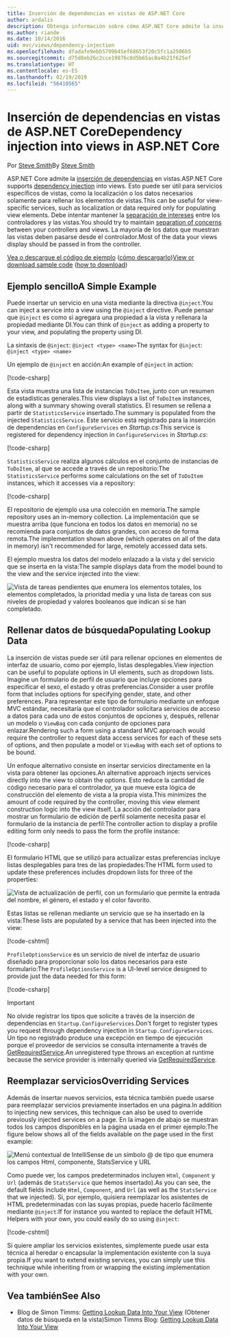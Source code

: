 ```yaml
---
title: Inserción de dependencias en vistas de ASP.NET Core
author: ardalis
description: Obtenga información sobre cómo ASP.NET Core admite la inserción de dependencias en las vistas de MVC.
ms.author: riande
ms.date: 10/14/2016
uid: mvc/views/dependency-injection
ms.openlocfilehash: dfadafe9ebb5799b45ef68653f20c5fc1a2506b5
ms.sourcegitcommit: d75d8eb26c2cce19876c8d5b65ac8a4b21f625ef
ms.translationtype: HT
ms.contentlocale: es-ES
ms.lasthandoff: 02/19/2019
ms.locfileid: "56410565"
---
```

# <a name="dependency-injection-into-views-in-aspnet-core"></a><span data-ttu-id="a5db9-103">Inserción de dependencias en vistas de ASP.NET Core</span><span class="sxs-lookup"><span data-stu-id="a5db9-103">Dependency injection into views in ASP.NET Core</span></span>

<span data-ttu-id="a5db9-104">Por [Steve Smith](https://ardalis.com/)</span><span class="sxs-lookup"><span data-stu-id="a5db9-104">By [Steve Smith](https://ardalis.com/)</span></span>

<span data-ttu-id="a5db9-105">ASP.NET Core admite la [inserción de dependencias](xref:fundamentals/dependency-injection) en vistas.</span><span class="sxs-lookup"><span data-stu-id="a5db9-105">ASP.NET Core supports [dependency injection](xref:fundamentals/dependency-injection) into views.</span></span> <span data-ttu-id="a5db9-106">Esto puede ser útil para servicios específicos de vistas, como la localización o los datos necesarios solamente para rellenar los elementos de vistas.</span><span class="sxs-lookup"><span data-stu-id="a5db9-106">This can be useful for view-specific services, such as localization or data required only for populating view elements.</span></span> <span data-ttu-id="a5db9-107">Debe intentar mantener la [separación de intereses](/dotnet/standard/modern-web-apps-azure-architecture/architectural-principles#separation-of-concerns) entre los controladores y las vistas.</span><span class="sxs-lookup"><span data-stu-id="a5db9-107">You should try to maintain [separation of concerns](/dotnet/standard/modern-web-apps-azure-architecture/architectural-principles#separation-of-concerns) between your controllers and views.</span></span> <span data-ttu-id="a5db9-108">La mayoría de los datos que muestran las vistas deben pasarse desde el controlador.</span><span class="sxs-lookup"><span data-stu-id="a5db9-108">Most of the data your views display should be passed in from the controller.</span></span>

<span data-ttu-id="a5db9-109">[Vea o descargue el código de ejemplo](https://github.com/aspnet/Docs/tree/master/aspnetcore/mvc/views/dependency-injection/sample) ([cómo descargarlo](xref:index#how-to-download-a-sample))</span><span class="sxs-lookup"><span data-stu-id="a5db9-109">[View or download sample code](https://github.com/aspnet/Docs/tree/master/aspnetcore/mvc/views/dependency-injection/sample) ([how to download](xref:index#how-to-download-a-sample))</span></span>

## <a name="a-simple-example"></a><span data-ttu-id="a5db9-110">Ejemplo sencillo</span><span class="sxs-lookup"><span data-stu-id="a5db9-110">A Simple Example</span></span>

<span data-ttu-id="a5db9-111">Puede insertar un servicio en una vista mediante la directiva `@inject`.</span><span class="sxs-lookup"><span data-stu-id="a5db9-111">You can inject a service into a view using the `@inject` directive.</span></span> <span data-ttu-id="a5db9-112">Puede pensar que `@inject` es como si agregara una propiedad a la vista y rellenara la propiedad mediante DI.</span><span class="sxs-lookup"><span data-stu-id="a5db9-112">You can think of `@inject` as adding a property to your view, and populating the property using DI.</span></span>

<span data-ttu-id="a5db9-113">La sintaxis de `@inject`: `@inject <type> <name>`</span><span class="sxs-lookup"><span data-stu-id="a5db9-113">The syntax for `@inject`: `@inject <type> <name>`</span></span>

<span data-ttu-id="a5db9-114">Un ejemplo de `@inject` en acción:</span><span class="sxs-lookup"><span data-stu-id="a5db9-114">An example of `@inject` in action:</span></span>

[!code-csharp[](../../mvc/views/dependency-injection/sample/src/ViewInjectSample/Views/ToDo/Index.cshtml?highlight=4,5,15,16,17)]

<span data-ttu-id="a5db9-115">Esta vista muestra una lista de instancias `ToDoItem`, junto con un resumen de estadísticas generales.</span><span class="sxs-lookup"><span data-stu-id="a5db9-115">This view displays a list of `ToDoItem` instances, along with a summary showing overall statistics.</span></span> <span data-ttu-id="a5db9-116">El resumen se rellena a partir de `StatisticsService` insertado.</span><span class="sxs-lookup"><span data-stu-id="a5db9-116">The summary is populated from the injected `StatisticsService`.</span></span> <span data-ttu-id="a5db9-117">Este servicio está registrado para la inserción de dependencias en `ConfigureServices` en *Startup.cs*:</span><span class="sxs-lookup"><span data-stu-id="a5db9-117">This service is registered for dependency injection in `ConfigureServices` in *Startup.cs*:</span></span>

[!code-csharp[](../../mvc/views/dependency-injection/sample/src/ViewInjectSample/Startup.cs?highlight=6,7&range=15-22)]

<span data-ttu-id="a5db9-118">`StatisticsService` realiza algunos cálculos en el conjunto de instancias de `ToDoItem`, al que se accede a través de un repositorio:</span><span class="sxs-lookup"><span data-stu-id="a5db9-118">The `StatisticsService` performs some calculations on the set of `ToDoItem` instances, which it accesses via a repository:</span></span>

[!code-csharp[](../../mvc/views/dependency-injection/sample/src/ViewInjectSample/Model/Services/StatisticsService.cs?highlight=15,20,25)]

<span data-ttu-id="a5db9-119">El repositorio de ejemplo usa una colección en memoria.</span><span class="sxs-lookup"><span data-stu-id="a5db9-119">The sample repository uses an in-memory collection.</span></span> <span data-ttu-id="a5db9-120">La implementación que se muestra arriba (que funciona en todos los datos en memoria) no se recomienda para conjuntos de datos grandes, con acceso de forma remota.</span><span class="sxs-lookup"><span data-stu-id="a5db9-120">The implementation shown above (which operates on all of the data in memory) isn't recommended for large, remotely accessed data sets.</span></span>

<span data-ttu-id="a5db9-121">El ejemplo muestra los datos del modelo enlazado a la vista y del servicio que se inserta en la vista:</span><span class="sxs-lookup"><span data-stu-id="a5db9-121">The sample displays data from the model bound to the view and the service injected into the view:</span></span>

![Vista de tareas pendientes que enumera los elementos totales, los elementos completados, la prioridad media y una lista de tareas con sus niveles de propiedad y valores booleanos que indican si se han completado.](dependency-injection/_static/screenshot.png)

## <a name="populating-lookup-data"></a><span data-ttu-id="a5db9-123">Rellenar datos de búsqueda</span><span class="sxs-lookup"><span data-stu-id="a5db9-123">Populating Lookup Data</span></span>

<span data-ttu-id="a5db9-124">La inserción de vistas puede ser útil para rellenar opciones en elementos de interfaz de usuario, como por ejemplo, listas desplegables.</span><span class="sxs-lookup"><span data-stu-id="a5db9-124">View injection can be useful to populate options in UI elements, such as dropdown lists.</span></span> <span data-ttu-id="a5db9-125">Imagine un formulario de perfil de usuario que incluye opciones para especificar el sexo, el estado y otras preferencias.</span><span class="sxs-lookup"><span data-stu-id="a5db9-125">Consider a user profile form that includes options for specifying gender, state, and other preferences.</span></span> <span data-ttu-id="a5db9-126">Para representar este tipo de formulario mediante un enfoque MVC estándar, necesitaría que el controlador solicitara servicios de acceso a datos para cada uno de estos conjuntos de opciones y, después, rellenar un modelo o `ViewBag` con cada conjunto de opciones para enlazar.</span><span class="sxs-lookup"><span data-stu-id="a5db9-126">Rendering such a form using a standard MVC approach would require the controller to request data access services for each of these sets of options, and then populate a model or `ViewBag` with each set of options to be bound.</span></span>

<span data-ttu-id="a5db9-127">Un enfoque alternativo consiste en insertar servicios directamente en la vista para obtener las opciones.</span><span class="sxs-lookup"><span data-stu-id="a5db9-127">An alternative approach injects services directly into the view to obtain the options.</span></span> <span data-ttu-id="a5db9-128">Esto reduce la cantidad de código necesario para el controlador, ya que mueve esta lógica de construcción del elemento de vista a la propia vista.</span><span class="sxs-lookup"><span data-stu-id="a5db9-128">This minimizes the amount of code required by the controller, moving this view element construction logic into the view itself.</span></span> <span data-ttu-id="a5db9-129">La acción del controlador para mostrar un formulario de edición de perfil solamente necesita pasar el formulario de la instancia de perfil:</span><span class="sxs-lookup"><span data-stu-id="a5db9-129">The controller action to display a profile editing form only needs to pass the form the profile instance:</span></span>

[!code-csharp[](../../mvc/views/dependency-injection/sample/src/ViewInjectSample/Controllers/ProfileController.cs?highlight=9,19)]

<span data-ttu-id="a5db9-130">El formulario HTML que se utilizó para actualizar estas preferencias incluye listas desplegables para tres de las propiedades:</span><span class="sxs-lookup"><span data-stu-id="a5db9-130">The HTML form used to update these preferences includes dropdown lists for three of the properties:</span></span>

![Vista de actualización de perfil, con un formulario que permite la entrada del nombre, el género, el estado y el color favorito.](dependency-injection/_static/updateprofile.png)

<span data-ttu-id="a5db9-132">Estas listas se rellenan mediante un servicio que se ha insertado en la vista:</span><span class="sxs-lookup"><span data-stu-id="a5db9-132">These lists are populated by a service that has been injected into the view:</span></span>

[!code-cshtml[](../../mvc/views/dependency-injection/sample/src/ViewInjectSample/Views/Profile/Index.cshtml?highlight=4,16,17,21,22,26,27)]

<span data-ttu-id="a5db9-133">`ProfileOptionsService` es un servicio de nivel de interfaz de usuario diseñado para proporcionar solo los datos necesarios para este formulario:</span><span class="sxs-lookup"><span data-stu-id="a5db9-133">The `ProfileOptionsService` is a UI-level service designed to provide just the data needed for this form:</span></span>

[!code-csharp[](../../mvc/views/dependency-injection/sample/src/ViewInjectSample/Model/Services/ProfileOptionsService.cs?highlight=7,13,24)]

> [!IMPORTANT]
> <span data-ttu-id="a5db9-134">No olvide registrar los tipos que solicite a través de la inserción de dependencias en `Startup.ConfigureServices`.</span><span class="sxs-lookup"><span data-stu-id="a5db9-134">Don't forget to register types you request through dependency injection in `Startup.ConfigureServices`.</span></span> <span data-ttu-id="a5db9-135">Un tipo no registrado produce una excepción en tiempo de ejecución porque el proveedor de servicios se consulta internamente a través de [GetRequiredService](/dotnet/api/microsoft.extensions.dependencyinjection.serviceproviderserviceextensions.getrequiredservice).</span><span class="sxs-lookup"><span data-stu-id="a5db9-135">An unregistered type throws an exception at runtime because the service provider is internally queried via [GetRequiredService](/dotnet/api/microsoft.extensions.dependencyinjection.serviceproviderserviceextensions.getrequiredservice).</span></span>

## <a name="overriding-services"></a><span data-ttu-id="a5db9-136">Reemplazar servicios</span><span class="sxs-lookup"><span data-stu-id="a5db9-136">Overriding Services</span></span>

<span data-ttu-id="a5db9-137">Además de insertar nuevos servicios, esta técnica también puede usarse para reemplazar servicios previamente insertados en una página.</span><span class="sxs-lookup"><span data-stu-id="a5db9-137">In addition to injecting new services, this technique can also be used to override previously injected services on a page.</span></span> <span data-ttu-id="a5db9-138">En la imagen de abajo se muestran todos los campos disponibles en la página usada en el primer ejemplo:</span><span class="sxs-lookup"><span data-stu-id="a5db9-138">The figure below shows all of the fields available on the page used in the first example:</span></span>

![Menú contextual de IntelliSense de un símbolo @ de tipo que enumera los campos Html, componente, StatsService y URL](dependency-injection/_static/razor-fields.png)

<span data-ttu-id="a5db9-140">Como puede ver, los campos predeterminados incluyen `Html`, `Component` y `Url` (además de `StatsService` que hemos insertado).</span><span class="sxs-lookup"><span data-stu-id="a5db9-140">As you can see, the default fields include `Html`, `Component`, and `Url` (as well as the `StatsService` that we injected).</span></span> <span data-ttu-id="a5db9-141">Si, por ejemplo, quisiera reemplazar los asistentes de HTML predeterminadas con las suyas propias, puede hacerlo fácilmente mediante `@inject`:</span><span class="sxs-lookup"><span data-stu-id="a5db9-141">If for instance you wanted to replace the default HTML Helpers with your own, you could easily do so using `@inject`:</span></span>

[!code-cshtml[](../../mvc/views/dependency-injection/sample/src/ViewInjectSample/Views/Helper/Index.cshtml?highlight=3,11)]

<span data-ttu-id="a5db9-142">Si quiere ampliar los servicios existentes, simplemente puede usar esta técnica al heredar o encapsular la implementación existente con la suya propia.</span><span class="sxs-lookup"><span data-stu-id="a5db9-142">If you want to extend existing services, you can simply use this technique while inheriting from or wrapping the existing implementation with your own.</span></span>

## <a name="see-also"></a><span data-ttu-id="a5db9-143">Vea también</span><span class="sxs-lookup"><span data-stu-id="a5db9-143">See Also</span></span>

* <span data-ttu-id="a5db9-144">Blog de Simon Timms: [Getting Lookup Data Into Your View](http://blog.simontimms.com/2015/06/09/getting-lookup-data-into-you-view/) (Obtener datos de búsqueda en la vista)</span><span class="sxs-lookup"><span data-stu-id="a5db9-144">Simon Timms Blog: [Getting Lookup Data Into Your View](http://blog.simontimms.com/2015/06/09/getting-lookup-data-into-you-view/)</span></span>
